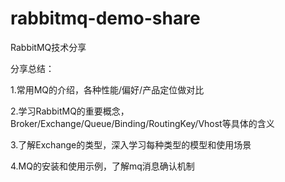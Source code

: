 # rabbitmq-demo-share   
RabbitMQ技术分享

分享总结：

1.常用MQ的介绍，各种性能/偏好/产品定位做对比

2.学习RabbitMQ的重要概念，Broker/Exchange/Queue/Binding/RoutingKey/Vhost等具体的含义

3.了解Exchange的类型，深入学习每种类型的模型和使用场景

4.MQ的安装和使用示例，了解mq消息确认机制
